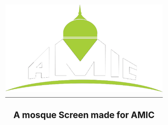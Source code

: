 <p align="center">
  <img src="https://github.com/kmaba/Armadale-Mosque-Screen/blob/main/branding/Logo-White.png?raw=true" alt="Amic Logo" />
</p>
<hr>
<span align="center"> <h1>A mosque Screen made for AMIC</h1> </span>
